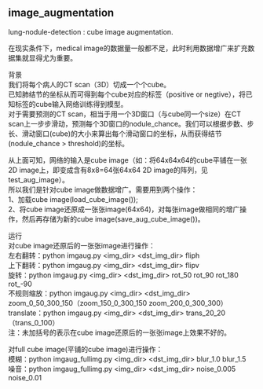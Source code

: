 ## image_augmentation
lung-nodule-detection : cube image augmentation.

在现实条件下，medical image的数据量一般都不足，此时利用数据增广来扩充数据集就显得尤为重要。

背景 <br>
我们将每个病人的CT scan（3D）切成一个个cube。 <br>
已知肺结节的坐标从而可得到每个cube对应的标签（positive or negtive），将已知标签的cube输入网络训练得到模型。 <br>
对于需要预测的CT scan，相当于用一个3D窗口（与cube同一个size）在CT scan上一步步滑动，预测每个3D窗口的nodule_chance。我们可以根据步数、步长、滑动窗口(cube)的大小来算出每个滑动窗口的坐标，从而获得结节(nodule_chance > threshold)的坐标。 

从上面可知，网络的输入是cube image（如：将64x64x64的cube平铺在一张2D image上，即变成含有8x8=64张64x64 2D image的阵列，见test_aug_image）。 <br>
所以我们是针对cube image做数据增广。需要用到两个操作： <br>
1、加载cube image(load_cube_image()); <br>
2、将cube image还原成一张张image(64x64)，对每张image做相同的增广操作，然后再存储为新的cube image(save_aug_cube_image())。

运行<br>
对cube image还原后的一张张image进行操作：<br>
左右翻转：python imgaug.py <img_dir> <dst_img_dir> fliph <br>
上下翻转：python imgaug.py <img_dir> <dst_img_dir> flipv <br>
旋转：python imgaug.py <img_dir> <dst_img_dir> rot_50 rot_90 rot_180 rot_-90 <br>
不规则缩放：python imgaug.py <img_dir> <dst_img_dir> zoom_0_50_300_150（zoom_150_0_300_150 zoom_200_0_300_300）<br>
translate：python imgaug.py <img_dir> <dst_img_dir> trans_20_20 （trans_0_100）<br>
注：未加括号的表示在cube image还原后的一张张image上效果不好的。

对full cube image(平铺的cube image)进行操作：<br>
模糊：python imgaug_fullimg.py <img_dir> <dst_img_dir> blur_1.0 blur_1.5 <br>
噪音：python imgaug_fullimg.py <img_dir> <dst_img_dir> noise_0.005 noise_0.01 <br>
